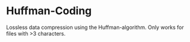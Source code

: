 # Huffman-Coding

Lossless data compression using the Huffman-algorithm. Only works for files with >3 characters.
